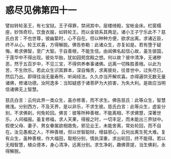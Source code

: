 # 惑尽见佛第四十一
譬如转轮圣王，有七宝狱。王子得罪，禁闭其中。层楼绮殿，宝帐金床。栏窗榻座，妙饰奇珍。饮食衣服，如转轮王。而以金锁系其两足。诸小王子宁乐此不？慈氏白言：不也世尊，彼幽絷时，心不自在。但以种种方便，欲求出离。求诸近臣，终不从心。轮王欢喜，方得解脱。佛告弥勒：此诸众生，亦复如是。若有堕于疑悔，希求佛智，至广大智。于自善根，不能生信。由闻佛名起信心故，虽生彼国，于莲华中不得出现。彼处华胎，犹如园苑宫殿之想。何以故？彼中清净，无诸秽恶，然于五百岁中，不见三宝，不得供养奉事诸佛。远离一切殊胜善根。以此为苦，不生欣乐。若此众生识其罪本，深自悔责，求离彼处，往昔世中，过失尽已，然后乃出。即得往诣无量寿所，听闻经法。久久亦当开解欢喜。亦得遍供无数无量诸佛，修诸功德。汝阿逸多：当知疑惑于诸菩萨为大损害，为失大利。是故应当明信诸佛无上智慧。

慈氏白言：云何此界一类众生，虽亦修善，而不求生。佛告慈氏：此等众生，智慧微浅。分别西方，不及天界，是以非乐，不求生彼。慈氏白言：此等众生，虚妄分别，不求佛刹，何免轮回。佛言：彼等所种善根，不能离相，不求佛慧，深著世乐，人间福报。虽复修福，求人天果，得报之时，一切丰足，而未能出三界狱中。假使父母、妻子、男女眷属欲相救免，邪见业王，未能舍离，常处轮回，而不自在。汝见愚痴之人，不种善根，但以世智聪辩，增益邪心，云何出离生死大难。复有众生，虽种善根，作大福田，取相分别，情执深重，求出轮回，终不能得。若以无相智慧，植众德本，身心清净，远离分别。求生净刹，趣佛菩提，当生佛刹，永得解脱。
